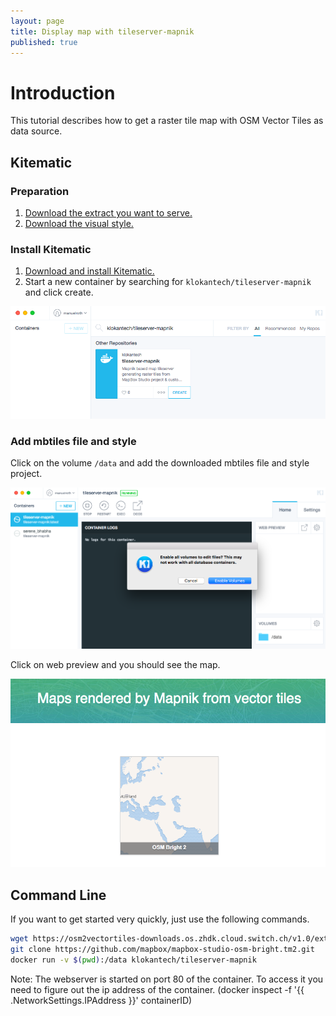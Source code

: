 ```yaml
---
layout: page
title: Display map with tileserver-mapnik
published: true
---
```


# Introduction

This tutorial describes how to get a raster tile map with OSM Vector Tiles as data source.

## Kitematic

### Preparation

1. [Download the extract you want to serve.](http://osm2vectortiles.org/downloads)
2. [Download the visual style.](https://github.com/mapbox/mapbox-studio-osm-bright.tm2.git)

### Install Kitematic

1. [Download and install Kitematic.](https://www.docker.com/docker-toolbox)
2. Start a new container by searching for `klokantech/tileserver-mapnik` and click create. 

![Search Container](/media/search_container.png)

### Add mbtiles file and style

Click on the volume `/data` and add the downloaded mbtiles file and style project.

![Add resources to tileserver](/media/tileserver_add_resources.png)

Click on web preview and you should see the map.

![Container running and serving tiles](/media/tileserver_kitematic_running.png)

## Command Line

If you want to get started very quickly, just use the following commands.

```bash
wget https://osm2vectortiles-downloads.os.zhdk.cloud.switch.ch/v1.0/extracts/zurich.mbtiles
git clone https://github.com/mapbox/mapbox-studio-osm-bright.tm2.git
docker run -v $(pwd):/data klokantech/tileserver-mapnik
```
Note: The webserver is started on port 80 of the container. To access it you need to figure out the ip address of the container. (docker inspect -f '{{ .NetworkSettings.IPAddress }}' containerID)
